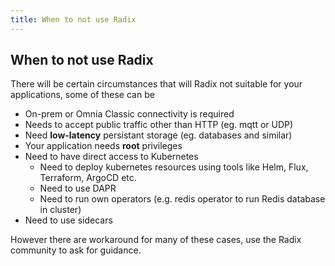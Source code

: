 ```yaml
---
title: When to not use Radix
---
```


## When to not use Radix

There will be certain circumstances that will Radix not suitable for your applications, some of these can be

- On-prem or Omnia Classic connectivity is required
- Needs to accept public traffic other than HTTP (eg. mqtt or UDP)
- Need **low-latency** persistant storage (eg. databases and similar)
- Your application needs **root** privileges
- Need to have direct access to Kubernetes
  - Need to deploy kubernetes resources using tools like Helm, Flux, Terraform, ArgoCD etc.
  - Need to use DAPR
  - Need to run own operators (e.g. redis operator to run Redis database in cluster)
- Need to use sidecars

However there are workaround for many of these cases, use the Radix community to ask for guidance.